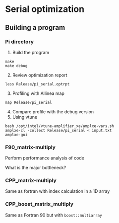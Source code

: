 # Serial optimization

## Building a program

### Pi directory

1. Build the program
```
make
make debug
```
2. Review optimization report
```
less Release/pi_serial.optrpt
```
3. Profiling with Allinea map
```
map Release/pi_serial
```
4. Compare profile with the debug version
5. Using vtune
```
bash /opt/intel/vtune-amplifier_xe/amplxe-vars.sh
amplxe-cl -collect Release/pi_serial < input.txt
amplxe-gui
```

### F90_matrix-multiply

Perform performance analysis of code

What is the major bottleneck?

### CPP_matrix-multiply

Same as fortran with index calculation in a 1D array

### CPP_boost_matrix_multiply

Same as Fortran 90 but with ```boost::multiarray```
